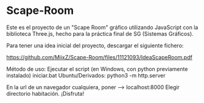 # Scape-Room

Este es el proyecto de un "Scape Room" gráfico utilizando JavaScript con la biblioteca Three.js, hecho para la práctica final de SG (Sistemas Gráficos).

Para tener una idea inicial del proyecto, descargar el siguiente fichero:

https://github.com/MiixZ/Scape-Room/files/11121093/IdeaScapeRoom.pdf

Método de uso:
Ejecutar el script (en Windows, con python previamente instalado) iniciar.bat
Ubuntu/Derivados: python3 -m http.server

En la url de un navegador cualquiera, poner --> localhost:8000
Elegir directorio habitación.
¡Disfruta!
